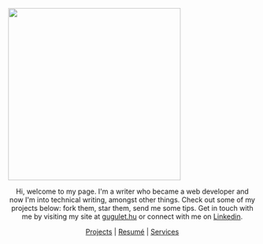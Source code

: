 <img src="https://gugulet.hu/site/wp-content/uploads/g-1276x1276-2.webp" height="350px">

<p align="center">Hi, welcome to my page. I'm a writer who became a web developer and now I'm into technical writing, amongst other things. Check out some of my projects below: fork them, star them, send me some tips. Get in touch with me by visiting my site at <a href="https://gugulet.hu?src=github-profile">gugulet.hu</a> or connect with me on <a href="https://linkedin.com/in/gugulet-hu">Linkedin</a>.</p>

<p align="center"><a href="https://gugulet.hu/projects?src=github-profile">Projects</a> | <a href="https://gugulet.hu/resume?src=github-profile">Resumé</a> | <a href="https://gugulet.hu/writing-services?src=github-profile">Services</a></p>
